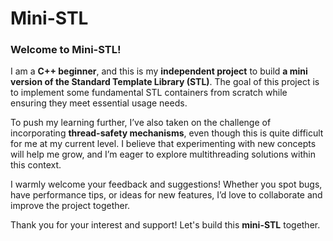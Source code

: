 # Mini-STL
### Welcome to Mini-STL!

I am a __C++ beginner__, and this is my __independent project__ to build __a mini version of the Standard Template Library (STL)__. The goal of this project is to implement some fundamental STL containers from scratch while ensuring they meet essential usage needs.

To push my learning further, I’ve also taken on the challenge of incorporating __thread-safety mechanisms__, even though this is quite difficult for me at my current level. I believe that experimenting with new concepts will help me grow, and I’m eager to explore multithreading solutions within this context.

I warmly welcome your feedback and suggestions! Whether you spot bugs, have performance tips, or ideas for new features, I’d love to collaborate and improve the project together.

Thank you for your interest and support! Let's build this __mini-STL__ together.

